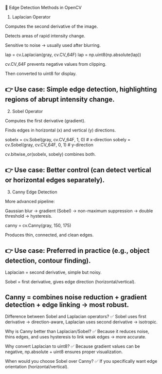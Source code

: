 📌 Edge Detection Methods in OpenCV
1. Laplacian Operator

Computes the second derivative of the image.

Detects areas of rapid intensity change.

Sensitive to noise → usually used after blurring.

lap = cv.Laplacian(gray, cv.CV_64F)
lap = np.uint8(np.absolute(lap))


cv.CV_64F prevents negative values from clipping.

Then converted to uint8 for display.

👉 Use case: Simple edge detection, highlighting regions of abrupt intensity change.
-----------------------------------------------------------------------------------------------------------------
2. Sobel Operator

Computes the first derivative (gradient).

Finds edges in horizontal (x) and vertical (y) directions.

sobelx = cv.Sobel(gray, cv.CV_64F, 1, 0)  # x-direction
sobely = cv.Sobel(gray, cv.CV_64F, 0, 1)  # y-direction


cv.bitwise_or(sobelx, sobely) combines both.

👉 Use case: Better control (can detect vertical or horizontal edges separately).
------------------------------------------------------------------------------------------------------------------
3. Canny Edge Detection

More advanced pipeline:

Gaussian blur → gradient (Sobel) → non-maximum suppression → double threshold → hysteresis.

canny = cv.Canny(gray, 150, 175)


Produces thin, connected, and clean edges.

👉 Use case: Preferred in practice (e.g., object detection, contour finding).
---------------------------------------------------------------------------------------------------------------------
Laplacian = second derivative, simple but noisy.

Sobel = first derivative, gives edge direction (horizontal/vertical).

Canny = combines noise reduction + gradient detection + edge linking → most robust.
----------------------------------------------------------------------------------------------------------------
Difference between Sobel and Laplacian operators?
✅ Sobel uses first derivative → direction-aware, Laplacian uses second derivative → isotropic.

Why is Canny better than Laplacian/Sobel?
✅ Because it reduces noise, thins edges, and uses hysteresis to link weak edges → more accurate.

Why convert Laplacian to uint8?
✅ Because gradient values can be negative, np.absolute + uint8 ensures proper visualization.

When would you choose Sobel over Canny?
✅ If you specifically want edge orientation (horizontal/vertical).